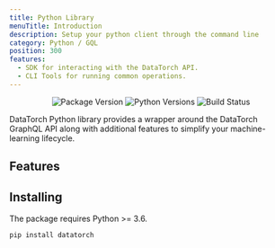 ```yaml
---
title: Python Library
menuTitle: Introduction
description: Setup your python client through the command line
category: Python / GQL
position: 300
features:
  - SDK for interacting with the DataTorch API.
  - CLI Tools for running common operations.
---
```


<CenteredImage src="/python.png" width="25%" />

<div align='center'>
  <img alt="Package Version" src="https://img.shields.io/pypi/v/datatorch">
  <img alt="Python Versions" src="https://img.shields.io/pypi/pyversions/datatorch">
  <img alt="Build Status" src="https://img.shields.io/github/workflow/status/datatorch/python/Python%20package">
</div>

DataTorch Python library provides a wrapper around the DataTorch GraphQL API
along with additional features to simplify your machine-learning lifecycle.

## Features

<list :items="features"></list>

## Installing

The package requires Python >= 3.6.

```bash
pip install datatorch
```
